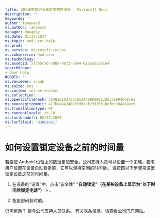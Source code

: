 ```yaml
---
title: 如何设置锁定设备之前的时间量 | Microsoft Docs
description: ''
keywords: ''
author: lenewsad
ms.author: lanewsad
manager: dougeby
ms.date: 01/23/2017
ms.topic: end-user-help
ms.prod: ''
ms.service: microsoft-intune
ms.subservice: end-user
ms.technology: ''
ms.assetid: 5f365c7d-5889-4072-a994-613ce3c26ce4
searchScope:
- User help
ROBOTS: ''
ms.reviewer: arnab
ms.suite: ems
ms.custom: intune-enduser
ms.collection: ''
ms.openlocfilehash: c9382018d7cac9124799b09912203399040d876a
ms.sourcegitcommit: a77ba49424803fddcaf23326f1befbc004e48ac9
ms.translationtype: HT
ms.contentlocale: zh-CN
ms.lasthandoff: 05/27/2020
ms.locfileid: "83881891"
---
```

# <a name="how-to-set-the-amount-of-time-before-your-device-is-locked"></a>如何设置锁定设备之前的时间量

若要使 Android 设备上的数据更加安全，公司支持人员可以设置一个策略，要求用户设置在设备自动锁定前，它可以保持空闲的时间量。 请按照以下步骤来设置锁定设备之前的时间量。

1. 在设备的“设置”中，点击“安全性” **“自动锁定”（在某些设备上显示为“以下时间后锁定电话”）**  &gt;   。

2. 指定密码超时值。

仍需帮助？ 请与公司支持人员联系。 有关联系信息，请查看[公司门户网站](https://go.microsoft.com/fwlink/?linkid=2010980)。
